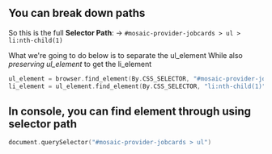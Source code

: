 ## You can break down paths
So this is the full **Selector Path**:
-> `#mosaic-provider-jobcards > ul > li:nth-child(1)`

What we're going to do below is to separate the ul_element
While also *preserving ul_element* to get the li_element
```H
ul_element = browser.find_element(By.CSS_SELECTOR, "#mosaic-provider-jobcards > ul")
li_element = ul_element.find_element(By.CSS_SELECTOR, "li:nth-child(1)")
```


## In console, you can find element through using selector path
```H
document.querySelector("#mosaic-provider-jobcards > ul")
```

